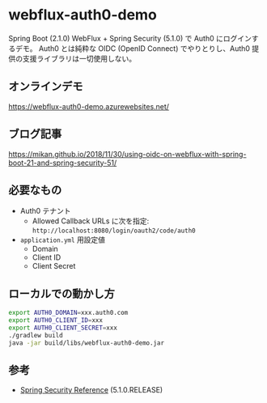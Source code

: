 # webflux-auth0-demo

Spring Boot (2.1.0) WebFlux + Spring Security (5.1.0) で Auth0 にログインするデモ。
Auth0 とは純粋な OIDC (OpenID Connect) でやりとりし、Auth0 提供の支援ライブラリは一切使用しない。

## オンラインデモ

https://webflux-auth0-demo.azurewebsites.net/

## ブログ記事

https://mikan.github.io/2018/11/30/using-oidc-on-webflux-with-spring-boot-21-and-spring-security-51/

## 必要なもの

- Auth0 テナント
  - Allowed Callback URLs に次を指定: `http://localhost:8080/login/oauth2/code/auth0`
- `application.yml` 用設定値
  - Domain
  - Client ID
  - Client Secret

## ローカルでの動かし方

```bash
export AUTH0_DOMAIN=xxx.auth0.com
export AUTH0_CLIENT_ID=xxx
export AUTH0_CLIENT_SECRET=xxx
./gradlew build
java -jar build/libs/webflux-auth0-demo.jar
```

## 参考

- [Spring Security Reference](https://docs.spring.io/spring-security/site/docs/5.1.0.RELEASE/reference/htmlsingle/) (5.1.0.RELEASE)
